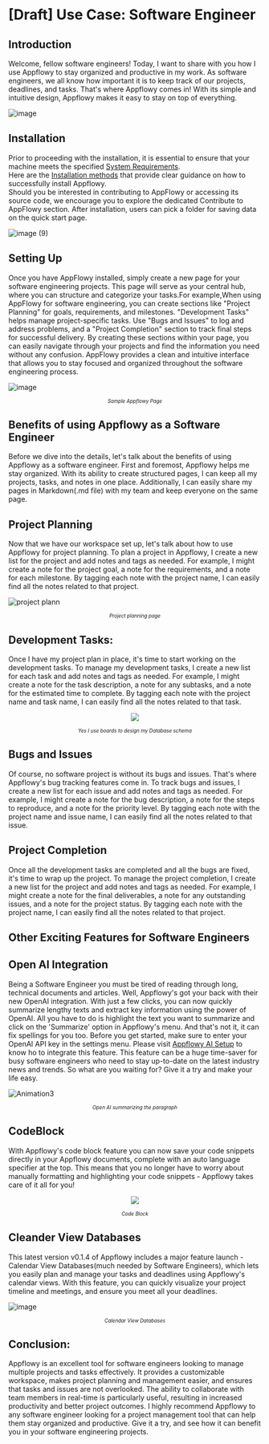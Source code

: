 # \[Draft] Use Case: Software Engineer


<!-- Introduction -->
## Introduction
Welcome, fellow software engineers! Today, I want to share with you how I use Appflowy to stay organized and productive in my work. As software engineers, we all know how important it is to keep track of our projects, deadlines, and tasks. That's where Appflowy comes in! With its simple and intuitive design, Appflowy makes it easy to stay on top of everything.

![image](https://user-images.githubusercontent.com/89600478/235852123-0105d13e-b05e-4df0-b136-4825ca817351.png)


<!-- How to Contribute -->
## Installation
Prior to proceeding with the installation, it is essential to ensure that your machine meets the specified [System Requirements](https://appflowy.gitbook.io/docs/essential-documentation/install-appflowy/installation-methods).<br>
Here are the [Installation methods](https://appflowy.gitbook.io/docs/essential-documentation/install-appflowy/installation-methods) that provide clear guidance on how to successfully install Appflowy. <br>
Should you be interested in contributing to AppFlowy or accessing its source code, we encourage you to explore the dedicated Contribute to AppFlowy section.
After installation, users can pick a folder for saving data on the quick start page.

![image (9)](https://github.com/AbubakrChan/AppFlowy-Docs/assets/89600478/f96b3596-3196-458e-bb1f-be8ba847eac6)

## Setting Up

Once you have AppFlowy installed, simply create a new page for your software engineering projects. This page will serve as your central hub, where you can structure and categorize your tasks.For example,When using AppFlowy for software engineering, you can create sections like "Project Planning" for goals, requirements, and milestones. "Development Tasks" helps manage project-specific tasks. Use "Bugs and Issues" to log and address problems, and a "Project Completion" section to track final steps for successful delivery. By creating these sections within your page, you can easily navigate through your projects and find the information you need without any confusion. AppFlowy provides a clean and intuitive interface that allows you to stay focused and organized throughout the software engineering process.

![image](https://github.com/AbubakrChan/AppFlowy-Docs/assets/89600478/4efe4a56-c9ac-4dc0-b695-f576a8729682)
<div align="center">
  <p><small style="font-size: 70%"><em>Sample Appflowy Page</em></small></p>
</div>



## Benefits of using Appflowy as a Software Engineer
Before we dive into the details, let's talk about the benefits of using Appflowy as a software engineer. First and foremost, Appflowy helps me stay organized. With its ability to create structured pages, I can keep all my projects, tasks, and notes in one place. Additionally, I can easily share my pages in Markdown(.md file) with my team and keep everyone on the same page.



## Project Planning
Now that we have our workspace set up, let's talk about how to use Appflowy for project planning. To plan a project in Appflowy, I create a new list for the project and add notes and tags as needed. For example, I might create a note for the project goal, a note for the requirements, and a note for each milestone. By tagging each note with the project name, I can easily find all the notes related to that project.

![project plann](https://user-images.githubusercontent.com/89600478/235844017-2f00d682-5ddd-4fb5-a935-0055d0f3bb34.jpg)
<div align="center">
  <p><small style="font-size: 70%"><em>Project planning page</em></small></p>
</div>

## Development Tasks:
Once I have my project plan in place, it's time to start working on the development tasks. To manage my development tasks, I create a new list for each task and add notes and tags as needed. For example, I might create a note for the task description, a note for any subtasks, and a note for the estimated time to complete. By tagging each note with the project name and task name, I can easily find all the notes related to that task.


<div align="center">
  <img src="https://user-images.githubusercontent.com/89600478/235844308-d90c9446-732f-4b0a-8808-f7ace7f3e774.png">
</div>


<div align="center">
  <p><small style="font-size: 70%"><em>Yes I use boards to design my Database schema</em></small></p>
</div>

 
## Bugs and Issues
Of course, no software project is without its bugs and issues. That's where Appflowy's bug tracking features come in. To track bugs and issues, I create a new list for each issue and add notes and tags as needed. For example, I might create a note for the bug description, a note for the steps to reproduce, and a note for the priority level. By tagging each note with the project name and issue name, I can easily find all the notes related to that issue.




## Project Completion
Once all the development tasks are completed and all the bugs are fixed, it's time to wrap up the project. To manage the project completion, I create a new list for the project and add notes and tags as needed. For example, I might create a note for the final deliverables, a note for any outstanding issues, and a note for the project status. By tagging each note with the project name, I can easily find all the notes related to that project.


## Other Exciting Features for Software Engineers
## Open AI Integration
Being a Software Engineer you must be tired of reading through long, technical documents and articles. Well, Appflowy's got your back with their new OpenAI integration. With just a few clicks, you can now quickly summarize lengthy texts and extract key information using the power of OpenAI.
All you have to do is highlight the text you want to summarize and click on the 'Summarize' option in Appflowy's menu. And that's not it, it can fix spellings for you too.
Before you get started, make sure to enter your OpenAI API key in the settings menu. Please visit [Appflowy AI Setup](https://appflowy.gitbook.io/docs/essential-documentation/appflowy-x-openai) to know ho to integrate this feature. This feature can be a huge time-saver for busy software engineers who need to stay up-to-date on the latest industry news and trends. So what are you waiting for? Give it a try and make your life easy.

![Animation3](https://github.com/AbubakrChan/AppFlowy-Docs/assets/89600478/0a0a0dff-74d5-43f6-a6b1-236e754bebf1)
<div align="center">
  <p><small style="font-size: 70%"><em>Open AI summarizing the paragraph</em></small></p>
</div>

## CodeBlock
With Appflowy's code block feature you can now save your code snippets directly in your Appflowy documents, complete with an auto language specifier at the top.
This means that you no longer have to worry about manually formatting and highlighting your code snippets - Appflowy takes care of it all for you!

<div align="center">
  <img src="https://user-images.githubusercontent.com/89600478/235844514-280eebd8-004a-40f3-a9ca-ee76267d4495.png"></img>

  <p><small style="font-size: 70%"><em>Code Block</em></small></p>
</div>

## Cleander View Databases
This latest version v0.1.4 of Appflowy includes a major feature launch - Calendar View Databases(much needed by Software Engineers), which lets you easily plan and manage your tasks and deadlines using Appflowy's calendar views. With this feature, you can quickly visualize your project timeline and meetings, and ensure you meet all your deadlines.


 ![image](https://github.com/AbubakrChan/AppFlowy-Docs/assets/89600478/ff465713-c12a-4d5c-8233-2456a328599e)
 <div align="center">
  <p><small style="font-size: 70%"><em>Calendar View Databases</em></small></p>
</div>



## Conclusion:
Appflowy is an excellent tool for software engineers looking to manage multiple projects and tasks effectively. It provides a customizable workspace, makes project planning and management easier, and ensures that tasks and issues are not overlooked. The ability to collaborate with team members in real-time is particularly useful, resulting in increased productivity and better project outcomes. I highly recommend Appflowy to any software engineer looking for a project management tool that can help them stay organized and productive. Give it a try, and see how it can benefit you in your software engineering projects.

